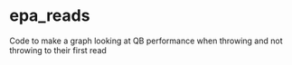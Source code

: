 # epa_reads
Code to make a graph looking at QB performance when throwing and not throwing to their first read
